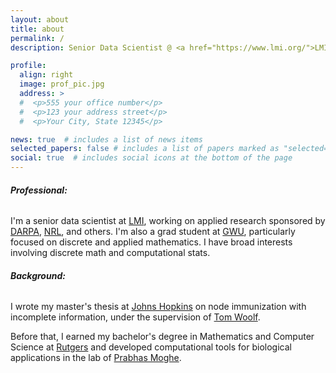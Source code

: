 ```yaml
---
layout: about
title: about
permalink: /
description: Senior Data Scientist @ <a href="https://www.lmi.org/">LMI</a>.  Math Grad Student @ <a href="https://math.columbian.gwu.edu/">GWU</a>.

profile:
  align: right
  image: prof_pic.jpg
  address: >
  #  <p>555 your office number</p>
  #  <p>123 your address street</p>
  #  <p>Your City, State 12345</p>

news: true  # includes a list of news items
selected_papers: false # includes a list of papers marked as "selected={true}"
social: true  # includes social icons at the bottom of the page
---
```


###### **Professional:**

I'm a senior data scientist at <a href="https://www.lmi.org/">LMI</a>, working on applied research sponsored by <a href="https://www.darpa.mil">DARPA</a>, <a href="https://www.nrl.navy.mil/">NRL</a>, and others. I'm also a grad student at <a href="https://math.columbian.gwu.edu/">GWU</a>, particularly focused on discrete and applied mathematics. I have broad interests involving discrete math and computational stats.

###### **Background:**

I wrote my master's thesis at <a href="https://engineering.jhu.edu/">Johns Hopkins</a> on node immunization with incomplete information, under the supervision of <a href="https://www.hopkinsmedicine.org/research/labs/tom-woolf-lab">Tom Woolf</a>.

Before that, I earned my bachelor's degree in Mathematics and Computer Science at <a href="https://www.math.rutgers.edu/">Rutgers</a> and developed computational tools for biological applications in the lab of <a href="https://bme.rutgers.edu/prabhas-v-moghe">Prabhas Moghe</a>.


<!-- Put your address / P.O. box / other info right below your picture. You can also disable any these elements by editing `profile` property of the YAML header of your `_pages/about.md`. Edit `_bibliography/papers.bib` and Jekyll will render your [publications page](/al-folio/publications/) automatically. -->
